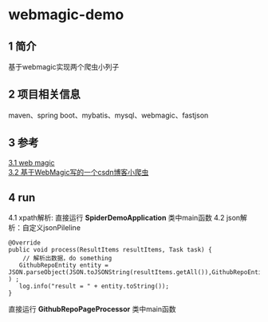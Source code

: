 # webmagic-demo
## 1 简介
基于webmagic实现两个爬虫小列子
## 2 项目相关信息
 maven、spring boot、mybatis、mysql、webmagic、fastjson
## 3 参考
[3.1 web magic](https://github.com/code4craft/webmagic)  
[3.2 基于WebMagic写的一个csdn博客小爬虫](https://github.com/liyifeng1994/webmagic-csdnblog)
## 4 run
4.1 xpath解析: 直接运行 **SpiderDemoApplication** 类中main函数
4.2 json解析：自定义jsonPileline  
```
@Override
public void process(ResultItems resultItems, Task task) {
	// 解析出数据，do something
   GithubRepoEntity entity = JSON.parseObject(JSON.toJSONString(resultItems.getAll()),GithubRepoEntity.class ) ;
   log.info("result = " + entity.toString());
}
```  
直接运行 **GithubRepoPageProcessor** 类中main函数



